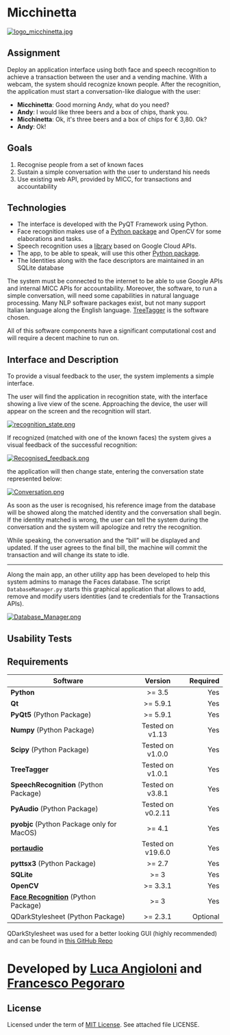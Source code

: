 # Micchinetta

[![logo_micchinetta.jpg](https://s14.postimg.org/s9769vls1/logo_micchinetta.jpg)](https://postimg.org/image/nnb21j08t/)

## Assignment
Deploy an application interface using both face and speech recognition to achieve a transaction between the user and a vending machine. 
With a webcam, the system should recognize known people. After the recognition, the application must start a conversation-like dialogue with the user:
- **Micchinetta**: Good morning Andy, what do you need?
- **Andy**: I would like three beers and a box of chips, thank you.
- **Micchinetta**: Ok, it's three beers and a box of chips for € 3,80. Ok?
- **Andy**: Ok!

## Goals
1. Recognise people from a set of known faces
2. Sustain a simple conversation with the user to understand his needs
3. Use existing web API, provided by MICC, for transactions and accountability

## Technologies
- The interface is developed with the PyQT Framework using Python.
- Face recognition makes use of a [Python package](https://github.com/ageitgey/face_recognition) and OpenCV for some elaborations and tasks.
- Speech recognition uses a [library](https://pypi.python.org/pypi/SpeechRecognition/) based on Google Cloud APIs.
- The app, to be able to speak, will use this other [Python package](https://pypi.python.org/pypi/pyttsx).
- The Identities along with the face descriptors are maintained in an SQLite database

The system must be connected to the internet to be able to use Google APIs and internal MICC APIs for accountability.
Moreover, the software, to run a simple conversation, will need some capabilities in natural language processing. Many NLP software packages exist, but not many support Italian language along the English language. [TreeTagger](http://www.cis.uni-muenchen.de/~schmid/tools/TreeTagger/) is the software chosen.

All of this software components have a significant computational cost and will require a decent machine to run on.

## Interface and Description
To provide a visual feedback to the user, the system implements a simple interface.

The user will find the application in recognition state, with the interface showing a live view of the scene. Approaching the device, the user will appear on the screen and the recognition will start.

[![recognition_state.png](https://s9.postimg.org/gxlwh5wjz/recognition_state.png)](https://postimg.org/image/7d29ua77v/)

If recognized (matched with one of the known faces) the system gives a visual feedback of the successful recognition:

[![Recognised_feedback.png](https://s9.postimg.org/op2mg8ga7/Recognised_feedback.png)](https://postimg.org/image/4ugku412j/)

the application will then change state, entering the conversation state represented below:

[![Conversation.png](https://s9.postimg.org/75j8butgf/Conversation.png)](https://postimg.org/image/50yvarrtn/)

As soon as the user is recognised, his reference image from the database will be showed along the matched identity and the conversation shall begin. If the identity matched is wrong, the user can tell the system during the conversation and the system will apologize and retry the recognition.

While speaking, the conversation and the “bill” will be displayed and updated.
If the user agrees to the final bill, the machine will commit the transaction and will change its state to idle.



----------------

Along the main app, an other utility app has been developed to help this system admins to manage the Faces database.
The script `DatabaseManager.py` starts this graphical application that allows to add, remove and modify users identities (and te credentials for the Transactions APIs).

[![Database_Manager.png](https://s9.postimg.org/bngxq879r/Database_Manager.png)](https://postimg.org/image/g9d1ykssr/)

## Usability Tests

## Requirements
| Software                                                    | Version        | Required |
| ------------------------------------------------------------|:--------------:| --------:|
| **Python**                                                  |     >= 3.5     |    Yes   |
| **Qt**                                                      |    >= 5.9.1    |    Yes   |
| **PyQt5** (Python Package)                                  |    >= 5.9.1    |    Yes   |
| **Numpy** (Python Package)                                  |Tested on v1.13 |    Yes   |
| **Scipy** (Python Package)                                  |Tested on v1.0.0|    Yes   |
| **TreeTagger**                                              |Tested on v1.0.1|    Yes   |
| **SpeechRecognition** (Python Package)                      |Tested on v3.8.1|    Yes   |
| **PyAudio** (Python Package)                               |Tested on v0.2.11|    Yes   |
| **pyobjc** (Python Package only for MacOS)                  |    >= 4.1      |    Yes   |
| [**portaudio**](http://www.portaudio.com)                  |Tested on v19.6.0|    Yes   |
| **pyttsx3** (Python Package)                                |     >= 2.7     |    Yes   |
| **SQLite**                                                  |      >= 3      |    Yes   |
| **OpenCV**                                                  |    >= 3.3.1    |    Yes   |
| [**Face Recognition**](https://github.com/ageitgey/face_recognition) (Python Package)|      >= 3      |    Yes   |
| QDarkStylesheet (Python Package)                            |    >= 2.3.1    | Optional |

QDarkStylesheet was used for a better looking GUI (highly recommended) and can be found in [this GitHub Repo](https://github.com/ColinDuquesnoy/QDarkStyleSheet)

# Developed by [Luca Angioloni](https://github.com/LucaAngioloni/) and [Francesco Pegoraro](https://github.com/SqrtPapere)

## License
Licensed under the term of [MIT License](http://en.wikipedia.org/wiki/MIT_License). See attached file LICENSE.
